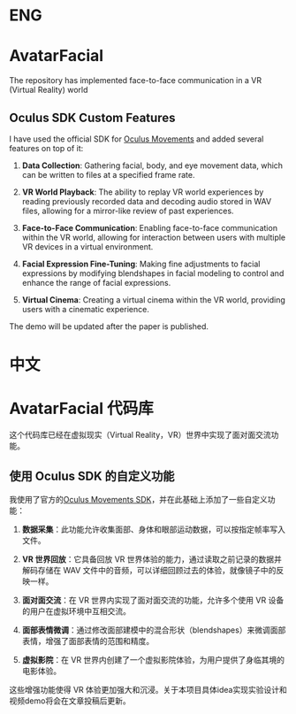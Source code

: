 # ENG
# AvatarFacial
The repository has implemented face-to-face communication in a VR (Virtual Reality) world
## Oculus SDK Custom Features

I have used the official SDK for [Oculus Movements](https://github.com/oculus-samples/Unity-Movement) and added several features on top of it:

1. **Data Collection**: Gathering facial, body, and eye movement data, which can be written to files at a specified frame rate.

2. **VR World Playback**: The ability to replay VR world experiences by reading previously recorded data and decoding audio stored in WAV files, allowing for a mirror-like review of past experiences.

3. **Face-to-Face Communication**: Enabling face-to-face communication within the VR world, allowing for interaction between users with multiple VR devices in a virtual environment.

4. **Facial Expression Fine-Tuning**: Making fine adjustments to facial expressions by modifying blendshapes in facial modeling to control and enhance the range of facial expressions.

5. **Virtual Cinema**: Creating a virtual cinema within the VR world, providing users with a cinematic experience.
   
The demo will be updated after the paper is published.
# 中文
# AvatarFacial 代码库

这个代码库已经在虚拟现实（Virtual Reality，VR）世界中实现了面对面交流功能。

## 使用 Oculus SDK 的自定义功能

我使用了官方的[Oculus Movements SDK](https://github.com/oculus-samples/Unity-Movement)，并在此基础上添加了一些自定义功能：

1. **数据采集**：此功能允许收集面部、身体和眼部运动数据，可以按指定帧率写入文件。

2. **VR 世界回放**：它具备回放 VR 世界体验的能力，通过读取之前记录的数据并解码存储在 WAV 文件中的音频，可以详细回顾过去的体验，就像镜子中的反映一样。

3. **面对面交流**：在 VR 世界内实现了面对面交流的功能，允许多个使用 VR 设备的用户在虚拟环境中互相交流。

4. **面部表情微调**：通过修改面部建模中的混合形状（blendshapes）来微调面部表情，增强了面部表情的范围和精度。

5. **虚拟影院**：在 VR 世界内创建了一个虚拟影院体验，为用户提供了身临其境的电影体验。

这些增强功能使得 VR 体验更加强大和沉浸。关于本项目具体idea实现实验设计和视频demo将会在文章投稿后更新。
